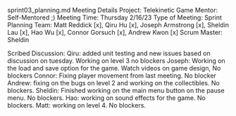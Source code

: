 sprint03_planning.md
Meeting Details
Project: Telekinetic Game
Mentor: Self-Mentored ;)
Meeting Time: Thursday 2/16/23
Type of Meeting: Sprint Planning
Team: Matt Reddick [x], Qiru Hu [x], Joseph Armstrong [x], Sheldin Lau [x], Hao Wu [x], Connor Gorsuch [x], Andrew Kwon [x]
Scrum Master: Sheldin 

Scribed Discussion:
Qiru: added unit testing and new issues based on discussion on tuesday. Working on level 3 no blockers
Joseph: Working on the load and save option for the game. Watch videos on game design, No blockers
Connor: Fixing player movement from last meeting. No blocker
Andrew: fixing on the bugs on level 2 and working on the collectibles. No blockers.
Sheldin: Finished working on the main menu button on the pause menu. No blockers.
Hao: working on sound effects for the game. No blockers.
Matt: working on level 4. No blockers.

